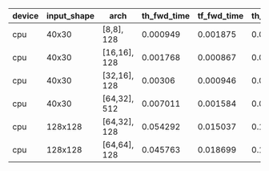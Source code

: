 device|input_shape|arch|th_fwd_time|tf_fwd_time|th_bprop_time|tf_bprop_time|tf/th_fwd_time|tf/th_bprop_time
---|---|---|---|---|---|---|---|---
cpu|40x30|[8,8], 128|0.000949|0.001875|0.003039|0.004152|1.975763962065332|1.3662388943731492
cpu|40x30|[16,16], 128|0.001768|0.000867|0.00546|0.002536|0.4903846153846154|0.46446886446886454
cpu|40x30|[32,16], 128|0.00306|0.000946|0.009645|0.004337|0.30915032679738563|0.44966303784344214
cpu|40x30|[64,32], 512|0.007011|0.001584|0.021999|0.005402|0.22593068035943517|0.2455566162098277
cpu|128x128|[64,32], 128|0.054292|0.015037|0.185496|0.05085|0.276965298754881|0.27412990037521023
cpu|128x128|[64,64], 128|0.045763|0.018699|0.171529|0.061975|0.4086052050783384|0.3613091663800291
